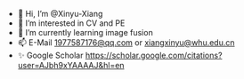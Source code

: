 - 👋 Hi, I’m @Xinyu-Xiang
- 👀 I’m interested in CV and PE
- 🌱 I’m currently learning image fusion
- 📫 E-Mail 1977587176@qq.com or xiangxinyu@whu.edu.cn
- ✨ Google Scholar https://scholar.google.com/citations?user=AJbh9xYAAAAJ&hl=en

<!---
Xinyu-Xiang/Xinyu-Xiang is a ✨ special ✨ repository because its `README.md` (this file) appears on your GitHub profile.
You can click the Preview link to take a look at your changes.
--->
